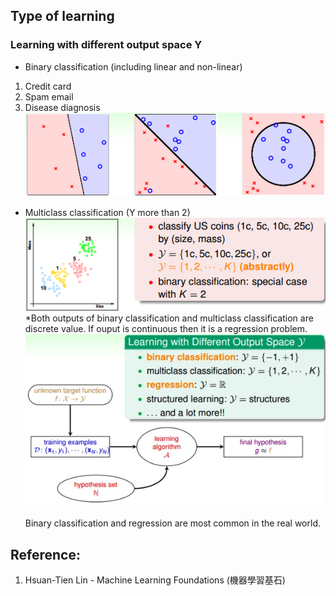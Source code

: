 ## Type of learning
### Learning with different output space Y
* Binary classification (including linear and non-linear)
1. Credit card
2. Spam email
3. Disease diagnosis
<br>![image](https://github.com/yhlien1221/Machine_Learning_Foundations_and_Techniques/blob/main/Foundations/pic/9_1.jpg)<br/>
* Multiclass classification (Y more than 2)
<br>![image](https://github.com/yhlien1221/Machine_Learning_Foundations_and_Techniques/blob/main/Foundations/pic/9_2.jpg)<br/>
*Both outputs of binary classification and multiclass classification are discrete value. If ouput is continuous then it is a regression problem.
<br>![image](https://github.com/yhlien1221/Machine_Learning_Foundations_and_Techniques/blob/main/Foundations/pic/9_3.jpg)<br/>
<br>Binary classification and regression are most common in the real world.<br/>


 
## Reference:
1. Hsuan-Tien Lin - Machine Learning Foundations (機器學習基石)

<!-- ref
http://naivered.github.io/2016/07/05/Study_Notes/Machine%20Learning%20Foundations/Machine-Learning-Foundations-L2-Notes-1/
https://cynthiachuang.github.io/Machine-Learning-Foundations-Study-Notes-Mathematical-Foundations-Week2/?view
-->
